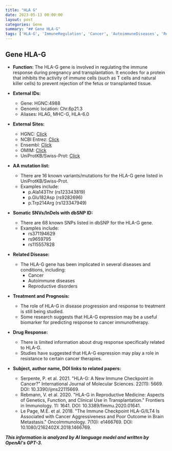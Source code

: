 ```yaml
---
title: "HLA G"
date: 2023-05-13 00:00:00
layout: post
categories: Gene
summary: "## Gene HLA-G"
tags: ['HLA-G', 'ImmuneRegulation', 'Cancer', 'AutoimmuneDiseases', 'ReproductiveDisorders', 'Immunotherapy', 'Biomarker', 'DrugResistance']
---
```


## Gene HLA-G

- **Function:** The HLA-G gene is involved in regulating the immune response during pregnancy and transplantation. It encodes for a protein that inhibits the activity of immune cells (such as T cells and natural killer cells) to prevent rejection of the fetus or transplanted tissue.

- **External IDs:**
  - Gene: HGNC:4988
  - Genomic location: Chr.6p21.3
  - Aliases: HLAG, MHC-G, HLA-6.0

- **External Sites:**
  - HGNC: [Click](https://www.genenames.org/data/gene-symbol-report/#!/hgnc_id/HGNC:4988)
  - NCBI Entrez: [Click](https://www.ncbi.nlm.nih.gov/gene/3135)
  - Ensembl: [Click](https://www.ensembl.org/Homo_sapiens/Gene/Summary?g=ENSG00000204207;r=6:29680134-29723325)
  - OMIM: [Click](https://www.omim.org/entry/142871)
  - UniProtKB/Swiss-Prot: [Click](https://www.uniprot.org/uniprot/P17693)

- **AA mutation list:**
  - There are 16 known variants/mutations for the HLA-G gene listed in UniProtKB/Swiss-Prot.
  - Examples include:
    - p.Ala143Thr (rs123343819)
    - p.Glu182Asp (rs9282696)
    - p.Trp214Arg (rs123347949)

- **Somatic SNVs/InDels with dbSNP ID:**
  - There are 68 known SNPs listed in dbSNP for the HLA-G gene.
  - Examples include:
    - rs371194629
    - rs9659795
    - rs115557828

- **Related Disease:**
  - The HLA-G gene has been implicated in several diseases and conditions, including:
    - Cancer
    - Autoimmune diseases
    - Reproductive disorders

- **Treatment and Prognosis:**
  - The role of HLA-G in disease progression and response to treatment is still being studied.
  - Some research suggests that HLA-G expression may be a useful biomarker for predicting response to cancer immunotherapy.

- **Drug Response:**
  - There is limited information about drug response specifically related to HLA-G.
  - Studies have suggested that HLA-G expression may play a role in resistance to certain cancer therapies.

- **Subject, author name, DOI links to related papers:**
  - Serpente, P. et al. 2021. "HLA-G: A New Immune Checkpoint in Cancer?" International Journal of Molecular Sciences. 22(11): 5669. DOI: 10.3390/ijms22115669.
  - Rebmann, V. et al. 2020. "HLA-G in Reproductive Medicine: Aspects of Genetics, Function, and Clinical Use in Transplantation." Frontiers in Immunology. 11: 1641. DOI: 10.3389/fimmu.2020.01641.
  - Le Page, M.E. et al. 2018. "The Immune Checkpoint HLA-G/ILT4 Is Associated with Cancer Aggressiveness and Poor Outcome in Brain Metastasis." OncoImmunology. 7(10): e1466769. DOI: 10.1080/2162402X.2018.1466769.

**_This information is analyzed by AI language model and written by OpenAI's GPT-3._**